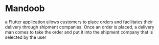 # Mandoob
a Flutter application allows customers to place orders and facilitates their delivery through shipment companies. Once an order is placed, 
a delivery man comes to take the order and put it into the shipment company that is selected by the user
